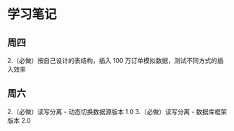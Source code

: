 # 学习笔记

## 周四

2.（必做）按自己设计的表结构，插入 100 万订单模拟数据，测试不同方式的插入效率

## 周六

2.（必做）读写分离 - 动态切换数据源版本 1.0
3.（必做）读写分离 - 数据库框架版本 2.0
